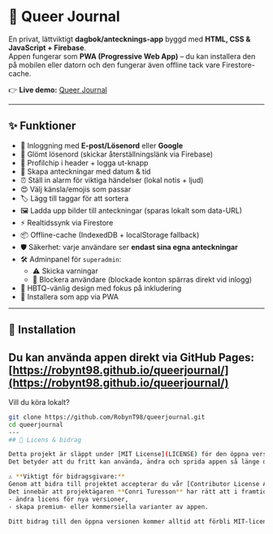 # 🌈 Queer Journal

En privat, lättviktigt **dagbok/antecknings-app** byggd med **HTML, CSS & JavaScript + Firebase**.  
Appen fungerar som **PWA (Progressive Web App)** – du kan installera den på mobilen eller datorn och den fungerar även offline tack vare Firestore-cache.

👉 **Live demo:** [Queer Journal](https://robynt98.github.io/queerjournal/)

---

## ✨ Funktioner
- 🔐 Inloggning med **E-post/Lösenord** eller **Google**
- 📧 Glömt lösenord (skickar återställningslänk via Firebase)
- 👤 Profilchip i header + logga ut-knapp
- 📅 Skapa anteckningar med datum & tid  
- ⏰ Ställ in alarm för viktiga händelser (lokal notis + ljud)  
- 😍 Välj känsla/emojis som passar  
- 🏷️ Lägg till taggar för att sortera  
- 🖼️ Ladda upp bilder till anteckningar (sparas lokalt som data-URL)  
- ⚡ Realtidssynk via Firestore  
- 📦 Offline-cache (IndexedDB + localStorage fallback)  
- 🛡️ Säkerhet: varje användare ser **endast sina egna anteckningar**  
- 🛠️ Adminpanel för `superadmin`:  
  - ⚠️ Skicka varningar  
  - 🚫 Blockera användare (blockade konton spärras direkt vid inlogg)  
- 🌈 HBTQ-vänlig design med fokus på inkludering  
- 📱 Installera som app via PWA

---

## 🚀 Installation

Du kan använda appen direkt via GitHub Pages:  
[https://robynt98.github.io/queerjournal/](https://robynt98.github.io/queerjournal/)
---
Vill du köra lokalt?  

```bash
git clone https://github.com/RobynT98/queerjournal.git
cd queerjournal
---
## 📜 Licens & bidrag

Detta projekt är släppt under [MIT License](LICENSE) för den öppna versionen.  
Det betyder att du fritt kan använda, ändra och sprida appen så länge du anger originalet.

⚠️ **Viktigt för bidragsgivare:**  
Genom att bidra till projektet accepterar du vår [Contributor License Agreement (CLA)](CONTRIBUTOR_LICENSE_AGREEMENT.md).  
Det innebär att projektägaren **Conri Turesson** har rätt att i framtiden:
- ändra licens för nya versioner,
- skapa premium- eller kommersiella varianter av appen.

Ditt bidrag till den öppna versionen kommer alltid att förbli MIT-licensierat.

